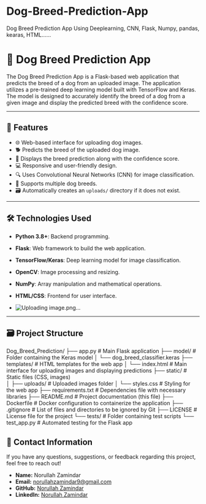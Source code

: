  # Dog-Breed-Prediction-App
Dog Breed Prediction App Using Deeplearning, CNN, Flask, Numpy, pandas, kearas, HTML......
# 🐾 Dog Breed Prediction App

The Dog Breed Prediction App is a Flask-based web application that predicts the breed of a dog from an uploaded image. The application utilizes a pre-trained deep learning model built with TensorFlow and Keras. The model is designed to accurately identify the breed of a dog from a given image and display the predicted breed with the confidence score.

---

## 🚀 **Features**
- 🌐 Web-based interface for uploading dog images.
- 🐕 Predicts the breed of the uploaded dog image.
- 🎯 Displays the breed prediction along with the confidence score.               
- 💻 Responsive and user-friendly design.                                                
- 🔍 Uses Convolutional Neural Networks (CNN) for image classification.                              
- 📝 Supports multiple dog breeds.                                                                                                                             
- 🗃️ Automatically creates an `uploads/` directory if it does not exist.                                       
                        
---                                                             
                        
## 🛠️ **Technologies Used**                                                                    
- **Python 3.8+**: Backend programming.                                        
- **Flask**: Web framework to build the web application.                            
- **TensorFlow/Keras**: Deep learning model for image classification.
- **OpenCV**: Image processing and resizing.
- **NumPy**: Array manipulation and mathematical operations.
- **HTML/CSS**: Frontend for user interface.

- ![Uploading image.png…]()


---

## 🗃️ **Project Structure**
Dog_Breed_Prediction/
├── app.py               # Main Flask application
├── model/               # Folder containing the Keras model
│   └── dog_breed_classifier.keras
├── templates/           # HTML templates for the web app
│   └── index.html        # Main interface for uploading images and displaying predictions
├── static/              # Static files (CSS, images)                     
│   ├── uploads/         # Uploaded images folder
│   └── styles.css       # Styling for the web app
├── requirements.txt     # Dependencies file with necessary libraries
├── README.md            # Project documentation (this file)
├── Dockerfile           # Docker configuration to containerize the application
├── .gitignore           # List of files and directories to be ignored by Git
├── LICENSE              # License file for the project
└── tests/               # Folder containing test scripts
    └── test_app.py      # Automated testing for the Flask app


## 📧 **Contact Information**
If you have any questions, suggestions, or feedback regarding this project, feel free to reach out!

- **Name:** Norullah Zamindar
- **Email:** [norullahzamindar9@gmail.com](noorullahzamindar9@gmail.com)
- **GitHub:** [Norullah Zamindar]([https://github.com/Noorullah_Zamindar_007](https://github.com/Noorullah_Zamindar_007))
- **LinkedIn:** [Norullah Zamindar](www.linkedin.com/in/noorullah-zamindar-4975a328a)

